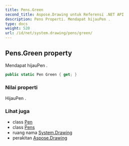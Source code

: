 ```yaml
---
title: Pens.Green
second_title: Aspose.Drawing untuk Referensi .NET API
description: Pens Properti. Mendapat hijauPen .
type: docs
weight: 520
url: /id/net/system.drawing/pens/green/
---
```

## Pens.Green property

Mendapat hijauPen .

```csharp
public static Pen Green { get; }
```

### Nilai properti

HijauPen .

### Lihat juga

* class [Pen](../../pen/)
* class [Pens](../)
* ruang nama [System.Drawing](../../pens/)
* perakitan [Aspose.Drawing](../../../)


